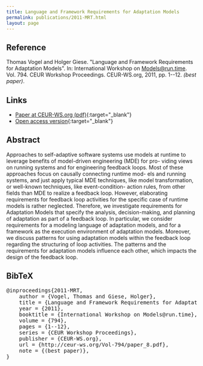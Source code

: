 ```yaml
---
title: Language and Framework Requirements for Adaptation Models
permalink: publications/2011-MRT.html
layout: page
---
```


## Reference
Thomas Vogel and Holger Giese. "Language and Framework Requirements for Adaptation Models". In: International Workshop on Models@run.time. Vol. 794. CEUR Workshop Proceedings. CEUR-WS.org, 2011, pp. 1--12. _(best paper)_.

## Links
* [Paper at CEUR-WS.org (pdf)](http://ceur-ws.org/Vol-794/paper_8.pdf){:target="_blank"}
* [Open access version](https://doi.org/10.5281/zenodo.1248918){:target="_blank"}

## Abstract
Approaches to self-adaptive software systems use models at runtime to leverage benefits of model-driven engineering (MDE) for pro-
viding views on running systems and for engineering feedback loops. Most of these approaches focus on causally connecting runtime mod-
els and running systems, and just apply typical MDE techniques, like model transformation, or well-known techniques, like event-condition-
action rules, from other fields than MDE to realize a feedback loop. However, elaborating requirements for feedback loop activities for the
specific case of runtime models is rather neglected. Therefore, we investigate requirements for Adaptation Models that specify the analysis, decision-making, and planning of adaptation as part of a feedback loop. In particular, we consider requirements for a modeling language of adaptation models, and for a framework as the execution environment of adaptation models. Moreover, we discuss patterns for using adaptation models within the feedback loop regarding the structuring of loop activities. The patterns and the requirements for adaptation models influence each other, which impacts the design of the feedback loop.

## BibTeX

<div class="bibtex">
<pre>@inproceedings{2011-MRT,
    author = {Vogel, Thomas and Giese, Holger},
    title = {Language and Framework Requirements for Adaptation Models},
    year = {2011},
    booktitle = {International Workshop on Models@run.time},
    volume = {794},
    pages = {1--12},
    series = {CEUR Workshop Proceedings},
    publisher = {CEUR-WS.org},
    url = {http://ceur-ws.org/Vol-794/paper_8.pdf},
    note = {(best paper)},
}</pre>
</div>
